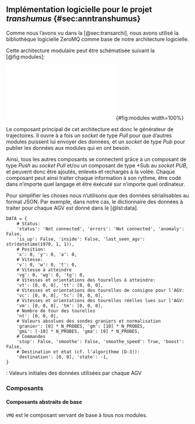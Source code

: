 ## Implémentation logicielle pour le projet *transhumus* {#sec:anntranshumus}

Comme nous l’avons vu dans la [@sec:transarchi], nous avons utilisé la bibliothèque logicielle ZeroMQ comme base de
notre architecture logicielle.

Cette architecture modulaire peut être schématisée suivant la [@fig:modules]:

![Modules de l’architecture logicielle du projet *transhumus*](tikz/modules.pdf){#fig:modules width=100%}

Le composant principal de cet architecture est donc le générateur de trajectoires. Il ouvre à a fois un *socket* de
type *Pull* pour que d’autres modules puissent lui envoyer des données, et un *socket* de type *Pub* pour publier les
données aux modules qui en ont besoin.

Ainsi, tous les autres composants se connectent grâce à un composant de type *Push* au *socket Pull* et/ou un composant
de type *Sub au *socket PUB*, et peuvent donc être ajoutés, enlevés et rechargés à la volée. Chaque composant peut
ainsi traiter chaque information à son rythme, être codé dans n’importe quel langage et être éxécuté sur n’importe quel
ordinateur.

Pour simplifier les choses nous n’utilisons que des données sérialisables au format JSON.  Par exemple, dans notre cas,
le dictionnaire des données à traiter pour chaque AGV est donné dans le [@lst:data].

```{#lst:data .python}
DATA = {
    # Status:
    'status': 'Not connected', 'errors': 'Not connected', 'anomaly': False,
    'is_up': False, 'inside': False, 'last_seen_agv': str(datetime(1970, 1, 1)),
    # Position:
    'x': 0, 'y': 0, 'a': 0,
    # Vitesse:
    'v': 0, 'w': 0, 't': 0,
    # Vitesse à atteindre
    'vg': 0, 'wg': 0, 'tg': 0,
    # Vitesses et orientations des tourelles à atteindre:
    'vt': [0, 0, 0], 'tt': [0, 0, 0],
    # Vitesses et orientations des tourelles de consigne pour l'AGV:
    'vc': [0, 0, 0], 'tc': [0, 0, 0],
    # Vitesses et orientations des tourelles réelles lues sur l'AGV:
    'vm': [0, 0, 0], 'tm': [0, 0, 0],
    # Nombre de tour des tourelles
    'nt': [0, 0, 0],
    # Valeurs absolues des sondes graniers et normalisation
    'granier': [0] * N_PROBES, 'gm': [10] * N_PROBES,
    'gmi': [-10] * N_PROBES, 'gma': [0] * N_PROBES,
    # Commandes
    'stop': False, 'smoothe': False, 'smoothe_speed': True, 'boost': False,
    # Destination et état (cf. l'algorithme |D-3|):
    'destination': [0, 0], 'state': -1,
}
```

: Valeurs initiales des données utilisées par chaque AGV

### Composants

#### Composants abstraits de base

`VMQ` est le composant servant de base à tous nos modules.

```{.python include=venise/transhumus/vmq/vmq.py}
```

